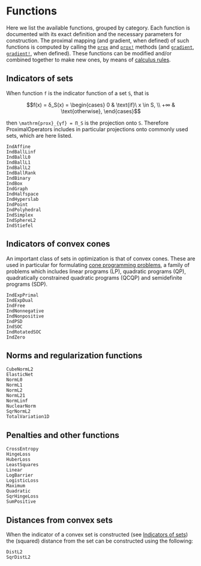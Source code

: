 # Functions

Here we list the available functions, grouped by category. Each function is documented with its exact definition and the necessary parameters for construction.
The proximal mapping (and gradient, when defined) of such functions is computed by calling the [`prox`](@ref) and [`prox!`](@ref) methods (and [`gradient`](@ref), [`gradient!`](@ref), when defined).
These functions can be modified and/or combined together to make new ones, by means of [calculus rules](calculus.md).

## Indicators of sets

When function ``f`` is the indicator function of a set ``S``, that is
```math
f(x) = δ_S(x) =
\begin{cases}
0 & \text{if}\ x \in S, \\
+∞ & \text{otherwise},
\end{cases}
```
then ``\mathrm{prox}_{γf} = Π_S`` is the projection onto ``S``.
Therefore ProximalOperators includes in particular projections onto commonly used sets, which are here listed.

```@docs
IndAffine
IndBallLinf   
IndBallL0     
IndBallL1     
IndBallL2     
IndBallRank   
IndBinary
IndBox  
IndGraph     
IndHalfspace  
IndHyperslab
IndPoint
IndPolyhedral              
IndSimplex    
IndSphereL2
IndStiefel
```

## Indicators of convex cones

An important class of sets in optimization is that of convex cones.
These are used in particular for formulating [cone programming problems](https://en.wikipedia.org/wiki/Conic_optimization), a family of problems which includes linear programs (LP), quadratic programs (QP), quadratically constrained quadratic programs (QCQP) and semidefinite programs (SDP).

```@docs
IndExpPrimal
IndExpDual
IndFree
IndNonnegative
IndNonpositive
IndPSD
IndSOC
IndRotatedSOC
IndZero
```

## Norms and regularization functions

```@docs
CubeNormL2
ElasticNet
NormL0
NormL1
NormL2
NormL21
NormLinf
NuclearNorm
SqrNormL2
TotalVariation1D
```

## Penalties and other functions

```@docs
CrossEntropy
HingeLoss
HuberLoss
LeastSquares
Linear
LogBarrier
LogisticLoss
Maximum
Quadratic
SqrHingeLoss
SumPositive
```

## Distances from convex sets

When the indicator of a convex set is constructed (see [Indicators of sets](@ref)) the (squared) distance from the set can be constructed using the following:

```@docs
DistL2
SqrDistL2
```
